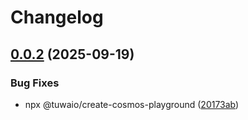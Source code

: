# Changelog

## [0.0.2](https://github.com/TuwaIO/cosmos-playground/compare/create-cosmos-playground-v0.0.1...create-cosmos-playground-v0.0.2) (2025-09-19)


### Bug Fixes

* npx @tuwaio/create-cosmos-playground ([20173ab](https://github.com/TuwaIO/cosmos-playground/commit/20173ab7685085febec85646b700f85afae2b5a8))
